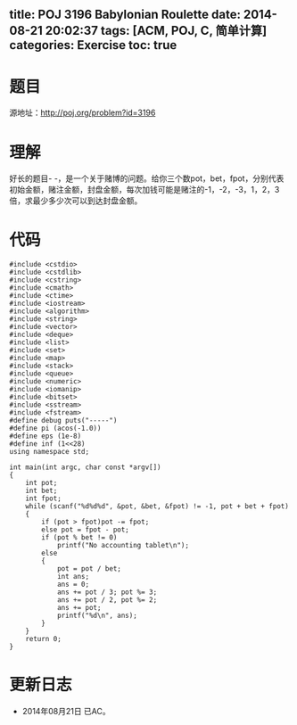 title: POJ 3196 Babylonian Roulette
date: 2014-08-21 20:02:37
tags: [ACM, POJ, C, 简单计算]
categories: Exercise
toc: true
---
# 题目
源地址：http://poj.org/problem?id=3196

# 理解
好长的题目- -，是一个关于赌博的问题。给你三个数pot，bet，fpot，分别代表初始金额，赌注金额，封盘金额，每次加钱可能是赌注的-1，-2，-3，1，2，3倍，求最少多少次可以到达封盘金额。

<!-- more -->

# 代码
```
#include <cstdio>
#include <cstdlib>
#include <cstring>
#include <cmath>
#include <ctime>
#include <iostream>
#include <algorithm>
#include <string>
#include <vector>
#include <deque>
#include <list>
#include <set>
#include <map>
#include <stack>
#include <queue>
#include <numeric>
#include <iomanip>
#include <bitset>
#include <sstream>
#include <fstream>
#define debug puts("-----")
#define pi (acos(-1.0))
#define eps (1e-8)
#define inf (1<<28)
using namespace std;

int main(int argc, char const *argv[])
{
    int pot;
    int bet;
    int fpot;
    while (scanf("%d%d%d", &pot, &bet, &fpot) != -1, pot + bet + fpot)
    {
        if (pot > fpot)pot -= fpot;
        else pot = fpot - pot;
        if (pot % bet != 0)
            printf("No accounting tablet\n");
        else
        {
            pot = pot / bet;
            int ans;
            ans = 0;
            ans += pot / 3; pot %= 3;
            ans += pot / 2, pot %= 2;
            ans += pot;
            printf("%d\n", ans);
        }
    }
    return 0;
}
```

# 更新日志
- 2014年08月21日 已AC。